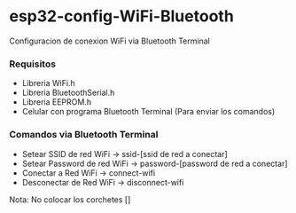 # esp32-config-WiFi-Bluetooth
Configuracion de conexion WiFi via Bluetooth Terminal

### Requisitos
- Libreria WiFi.h
- Libreria BluetoothSerial.h
- Libreria EEPROM.h
- Celular con programa Bluetooth Terminal (Para enviar los comandos)

### Comandos via Bluetooth Terminal
- Setear SSID de red WiFi -> ssid-[ssid de red a conectar]
- Setear Password de red WiFi -> password-[password de red a conectar]
- Conectar a Red WiFi -> connect-wifi
- Desconectar de Red WiFi -> disconnect-wifi

Nota: No colocar los corchetes []
